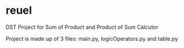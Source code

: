 # reuel
DST Project for Sum of Product and Product of Sum Calcutor

Project is made up of 3 files: main.py, logicOperators.py and table.py